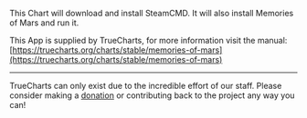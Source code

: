This Chart will download and install SteamCMD. It will also install Memories of Mars and run it.

This App is supplied by TrueCharts, for more information visit the manual: [https://truecharts.org/charts/stable/memories-of-mars](https://truecharts.org/charts/stable/memories-of-mars)

---

TrueCharts can only exist due to the incredible effort of our staff.
Please consider making a [donation](https://truecharts.org/sponsor) or contributing back to the project any way you can!
